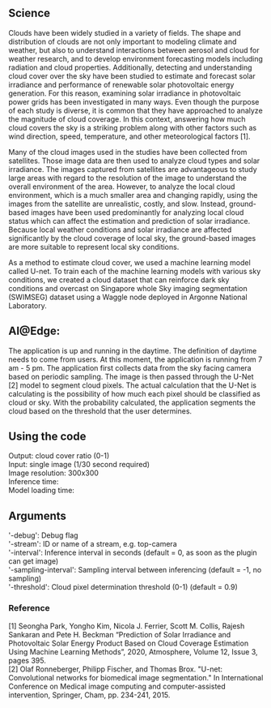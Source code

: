 ## Science
Clouds have been widely studied in a variety of fields. The shape and distribution of clouds are not only important to modeling climate and weather, but also to understand interactions between aerosol and cloud for weather research, and to develop environment forecasting models including radiation and cloud properties. Additionally, detecting and understanding cloud cover over the sky have been studied to estimate and forecast solar irradiance and performance of renewable solar photovoltaic energy generation. For this reason, examining solar irradiance in photovoltaic power grids has been investigated in many ways. Even though the purpose of each study is diverse, it is common that they have approached to analyze the magnitude of cloud coverage. In this context, answering how much cloud covers the sky is a striking problem along with other factors such as wind direction, speed, temperature, and other meteorological factors [1].

Many of the cloud images used in the studies have been collected from satellites. Those image data are then used to analyze cloud types and solar irradiance. The images captured from satellites are advantageous to study large areas with regard to the resolution of the image to understand the overall environment of the area. However, to analyze the local cloud environment, which is a much smaller area and changing rapidly, using the images from the satellite are unrealistic, costly, and slow. Instead, ground-based images have been used predominantly for analyzing local cloud status which can affect the estimation and prediction of solar irradiance. Because local weather conditions and solar irradiance are affected significantly by the cloud coverage of local sky, the ground-based images are more suitable to represent local sky conditions.

As a method to estimate cloud cover, we used a machine learning model called U-net. To train each of the machine learning models with various sky conditions, we created a cloud dataset that can reinforce dark sky conditions and overcast on Singapore whole Sky imaging segmentation (SWIMSEG) dataset using a Waggle node deployed in Argonne National Laboratory.

## AI@Edge:
The application is up and running in the daytime. The definition of daytime needs to come from users. At this moment, the application is running from 7 am - 5 pm. The application first collects data from the sky facing camera based on periodic sampling. The image is then passed through the U-Net [2] model to segment cloud pixels. The actual calculation that the U-Net is calculating is the possibility of how much each pixel should be classified as cloud or sky. With the probability calculated, the application segments the cloud based on the threshold that the user determines.

## Using the code
Output: cloud cover ratio (0-1)<br />
Input: single image (1/30 second required)<br />
Image resolution: 300x300<br />
Inference time:<br />
Model loading time:<br />

## Arguments
   '-debug': Debug flag<br />
   '-stream': ID or name of a stream, e.g. top-camera<br />
   '-interval': Inference interval in seconds (default = 0, as soon as the plugin can get image)<br />
   '-sampling-interval': Sampling interval between inferencing (default = -1, no sampling)<br />
   '-threshold': Cloud pixel determination threshold (0-1) (default = 0.9)<br />


### Reference
[1] Seongha Park, Yongho Kim, Nicola J. Ferrier, Scott M. Collis, Rajesh Sankaran and Pete H. Beckman “Prediction of Solar Irradiance and Photovoltaic Solar Energy Product Based on Cloud Coverage Estimation Using Machine Learning Methods”, 2020, Atmosphere, Volume 12, Issue 3, pages 395.<br />
[2] Olaf Ronneberger, Philipp Fischer, and Thomas Brox. "U-net: Convolutional networks for biomedical image segmentation." In International Conference on Medical image computing and computer-assisted intervention, Springer, Cham, pp. 234-241, 2015.
